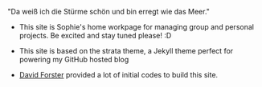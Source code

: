 "Da weiß ich die Stürme schön und bin erregt wie das Meer."


- This site is Sophie's home workpage for managing group and personal projects. Be excited and stay tuned please! :D

- This site is based on the strata theme, a Jekyll theme perfect for powering my GitHub hosted blog

- [David Forster](https://github.com/DavidForster) provided a lot of initial codes to build this site.
